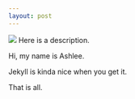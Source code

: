 ```yaml
---
layout: post
---
```


<img src="/images/fulls/01.jpg" class="fit image"> Here is a description. 

Hi, my name is Ashlee. 

Jekyll is kinda nice when you get it. 

That is all. 